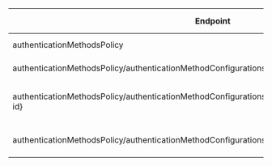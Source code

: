 | Endpoint | v1.0 | V1.0-Url | v1.0-Methods | v1.0-docs | beta | Beta-Url | Beta-Methods | Beta-Docs | Path | Root | Children | Segment |
| ----------| ----------| ----------| ----------| ----------| ----------| ----------| ----------| ----------| ----------| ----------| ----------| ----------|
| authenticationMethodsPolicy| True| https://graph.microsoft.com/v1.0/authenticationMethodsPolicy| Get Patch|  | True| https://graph.microsoft.com/beta/authenticationMethodsPolicy| Get Patch|  | authenticationMethodsPolicy| authenticationMethodsPolicy| 1| authenticationMethodsPolicy|
| authenticationMethodsPolicy/authenticationMethodConfigurations| True| https://graph.microsoft.com/v1.0/authenticationMethodsPolicy/authenticationMethodConfigurations| Get Post|  | True| https://graph.microsoft.com/beta/authenticationMethodsPolicy/authenticationMethodConfigurations| Get Post|  | authenticationMethodsPolicy authenticationMethodConfigurations| authenticationMethodsPolicy| 2| authenticationMethodConfigurations|
| authenticationMethodsPolicy/authenticationMethodConfigurations/{authenticationMethodConfiguration-id}| True| https://graph.microsoft.com/v1.0/authenticationMethodsPolicy/authenticationMethodConfigurations/{authenticationMethodConfiguration-id}| Get Patch Delete|   | True| https://graph.microsoft.com/beta/authenticationMethodsPolicy/authenticationMethodConfigurations/{authenticationMethodConfiguration-id}| Get Patch Delete|   | authenticationMethodsPolicy authenticationMethodConfigurations {authenticationMethodConfiguration-id}| authenticationMethodsPolicy| 0| {authenticationMethodConfiguration-id}|
| authenticationMethodsPolicy/authenticationMethodConfigurations/$count| True| https://graph.microsoft.com/v1.0/authenticationMethodsPolicy/authenticationMethodConfigurations/$count| Get| | True| https://graph.microsoft.com/beta/authenticationMethodsPolicy/authenticationMethodConfigurations/$count| Get| | authenticationMethodsPolicy authenticationMethodConfigurations $count| authenticationMethodsPolicy| 0| $count|
